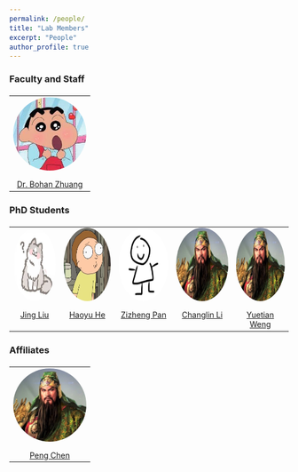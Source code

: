 ```yaml
---
permalink: /people/
title: "Lab Members"
excerpt: "People"
author_profile: true
---
```


### Faculty and Staff

<table  style="border: none; margin-top:20px;">
  <tr>
    <td align="center" valign="top" style="border: none;"><img src="../images/labi.jpeg" alt="jing" style="margin-bottom:40px; height:400px;width:400px; zoom:33%;border-radius: 50%;zoom:33%;" />
    <br><a href="https://sites.google.com/view/bohanzhuang">Dr. Bohan Zhuang</a>
    </td>
  </tr>
 </table>


### PhD Students

<table  style="border: none; margin-top:20px;">
  <tr>
    <td align="center" valign="top" style="border: none;"><img src="../images/cat.jfif" alt="jing" style="margin-bottom:40px; height:400px;width:400px; zoom:33%;border-radius: 50%;zoom:33%;" />
    <br><a href="https://sites.google.com/view/jing-liu/%E9%A6%96%E9%A1%B5">Jing Liu</a>
    </td>
    <td align="center" valign="top" style="border: none;"><img src="../images/fish.png" alt="jing" style="margin-bottom:40px; width:400px;height:400px; zoom:33%;border-radius: 50%;zoom:33%;" />
    <br><a href="https://scholar.google.com/citations?user=aU1zMhUAAAAJ&hl=en">Haoyu He</a>
    </td>
    <td align="center" valign="top" style="border: none;"><img src="../images/pzz.jpg" alt="jing" style="margin-bottom:40px; width:400px;height:400px; zoom:33%;border-radius: 50%;zoom:33%;" />
    <br><a href="https://scholar.google.com.au/citations?user=w_VMopoAAAAJ&hl=en">Zizheng Pan</a>
    </td>
    <td align="center" valign="top" style="border: none;"><img src="../images/guanyu.jpg" alt="jing" style="margin-bottom:40px; width:400px;height:400px; zoom:33%;border-radius: 50%;zoom:33%;" />
    <br><a href="https://scholar.google.com/citations?user=RLAgwBkAAAAJ&hl=en">Changlin Li</a>
    </td>
    <td align="center" valign="top" style="border: none;"><img src="../images/guanyu.jpg" alt="jing" style="margin-bottom:40px; width:400px;height:400px; zoom:33%;border-radius: 50%;zoom:33%;" />
    <br><a href="https://scholar.google.com/citations?user=RLAgwBkAAAAJ&hl=en">Yuetian Weng</a>
    </td>
  </tr>
 </table>

 

### Affiliates

<table  style="border: none; margin-top:20px;">
  <tr>
    <td align="center" valign="top" style="border: none;"><img src="../images/guanyu.jpg" alt="jing" style="margin-bottom:40px; width:400px;height:400px; zoom:33%;border-radius: 50%;zoom:33%;" />
    <br><a href="https://scholar.google.com/citations?user=Hoh9p_kAAAAJ&hl=en">Peng Chen</a>
    </td>
  </tr>
 </table>
